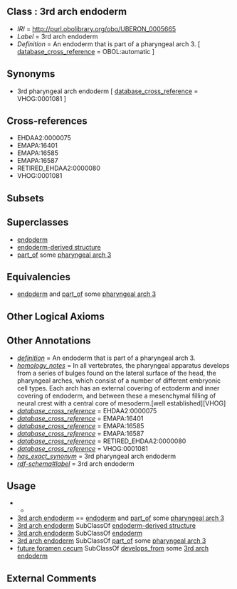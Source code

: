 
## Class : 3rd arch endoderm

 * *IRI* = http://purl.obolibrary.org/obo/UBERON_0005665
 * *Label* = 3rd arch endoderm
 * *Definition* = An endoderm that is part of a pharyngeal arch 3. [ [database_cross_reference](../../ef/oboInOwl#hasDbXref.md) = OBOL:automatic ]

## Synonyms

 * 3rd pharyngeal arch endoderm [ [database_cross_reference](../../ef/oboInOwl#hasDbXref.md) = VHOG:0001081 ]

## Cross-references

 * EHDAA2:0000075
 * EMAPA:16401
 * EMAPA:16585
 * EMAPA:16587
 * RETIRED_EHDAA2:0000080
 * VHOG:0001081

## Subsets


## Superclasses

 * [endoderm](../../UBERON/25/UBERON_0000925.md)
 * [endoderm-derived structure](../../UBERON/19/UBERON_0004119.md)
 * [part_of](../../BFO/50/BFO_0000050.md) some [pharyngeal arch 3](../../UBERON/14/UBERON_0003114.md)

## Equivalencies

 * [endoderm](../../UBERON/25/UBERON_0000925.md) and [part_of](../../BFO/50/BFO_0000050.md) some [pharyngeal arch 3](../../UBERON/14/UBERON_0003114.md)

## Other Logical Axioms


## Other Annotations

 * *[definition](../../IAO/15/IAO_0000115.md)* = An endoderm that is part of a pharyngeal arch 3.
 * *[homology_notes](../../UBPROP/03/UBPROP_0000003.md)* = In all vertebrates, the pharyngeal apparatus develops from a series of bulges found on the lateral surface of the head, the pharyngeal arches, which consist of a number of different embryonic cell types. Each arch has an external covering of ectoderm and inner covering of endoderm, and between these a mesenchymal filling of neural crest with a central core of mesoderm.[well established][VHOG]
 * *[database_cross_reference](../../ef/oboInOwl#hasDbXref.md)* = EHDAA2:0000075
 * *[database_cross_reference](../../ef/oboInOwl#hasDbXref.md)* = EMAPA:16401
 * *[database_cross_reference](../../ef/oboInOwl#hasDbXref.md)* = EMAPA:16585
 * *[database_cross_reference](../../ef/oboInOwl#hasDbXref.md)* = EMAPA:16587
 * *[database_cross_reference](../../ef/oboInOwl#hasDbXref.md)* = RETIRED_EHDAA2:0000080
 * *[database_cross_reference](../../ef/oboInOwl#hasDbXref.md)* = VHOG:0001081
 * *[has_exact_synonym](../../ym/oboInOwl#hasExactSynonym.md)* = 3rd pharyngeal arch endoderm
 * *[rdf-schema#label](../../el/rdf-schema#label.md)* = 3rd arch endoderm

## Usage

 * -
 * [3rd arch endoderm](../../UBERON/65/UBERON_0005665.md) == [endoderm](../../UBERON/25/UBERON_0000925.md) and [part_of](../../BFO/50/BFO_0000050.md) some [pharyngeal arch 3](../../UBERON/14/UBERON_0003114.md)
 * [3rd arch endoderm](../../UBERON/65/UBERON_0005665.md) SubClassOf [endoderm-derived structure](../../UBERON/19/UBERON_0004119.md)
 * [3rd arch endoderm](../../UBERON/65/UBERON_0005665.md) SubClassOf [endoderm](../../UBERON/25/UBERON_0000925.md)
 * [3rd arch endoderm](../../UBERON/65/UBERON_0005665.md) SubClassOf [part_of](../../BFO/50/BFO_0000050.md) some [pharyngeal arch 3](../../UBERON/14/UBERON_0003114.md)
 * [future foramen cecum](../../UBERON/61/UBERON_0001761.md) SubClassOf [develops_from](../../RO/02/RO_0002202.md) some [3rd arch endoderm](../../UBERON/65/UBERON_0005665.md)

## External Comments

